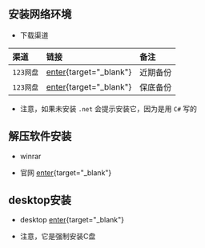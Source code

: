 ## 安装网络环境

- 下载渠道

| 渠道        |     链接 |      备注     |
| :---        |    :----   |          :--- |
| `123网盘`      | [enter](https://www.123pan.com/s/RRRYjv-YbS0A.html){target="_blank"}      |  近期备份  |
| `123网盘`      | [enter](https://www.123pan.com/s/RRRYjv-KOS0A.html){target="_blank"}      |  保底备份  |

- 注意，如果未安装 `.net` 会提示安装它，因为是用 `C#` 写的

## 解压软件安装

- winrar

- 官网 [enter](https://www.win-rar.com/){target="_blank"}

## desktop安装

- desktop [enter](https://desktop.github.com/){target="_blank"}

- 注意，它是强制安装C盘